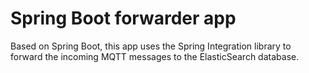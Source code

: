 # Spring Boot forwarder app

Based on Spring Boot, this app uses the Spring Integration library
to forward the incoming MQTT messages to the ElasticSearch database.
